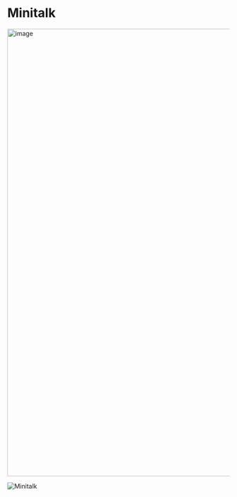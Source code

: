 # Minitalk

<img width="1014" alt="image" src="https://user-images.githubusercontent.com/87946395/164888067-e1db3ef8-de43-4382-9b40-6cb705fc9581.png">

![Minitalk](https://user-images.githubusercontent.com/87946395/164888062-2ff3d5e8-28b7-4912-a430-748158cae894.jpg)

